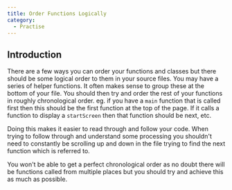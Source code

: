 ```yaml
---
title: Order Functions Logically
category:
  - Practise
---
```


## Introduction

There are a few ways you can order your functions and classes but there should be some logical order to them in your source files. You may have a series of helper functions. It often makes sense to group these at the bottom of your file. You should then try and order the rest of your functions in roughly chronological order. eg. if you have a `main` function that is called first then this should be the first function at the top of the page. If it calls a function to display a `startScreen` then that function should be next, etc.

Doing this makes it easier to read through and follow your code. When trying to follow through and understand some processing you shouldn't need to constantly be scrolling up and down in the file trying to find the next function which is referred to.

You won't be able to get a perfect chronological order as no doubt there will be functions called from multiple places but you should try and achieve this as much as possible.